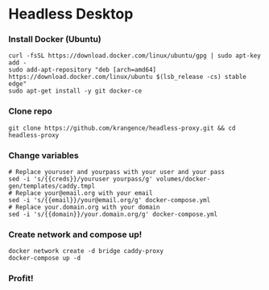 # Headless Desktop

### Install Docker (Ubuntu)
```
curl -fsSL https://download.docker.com/linux/ubuntu/gpg | sudo apt-key add -
sudo add-apt-repository "deb [arch=amd64] https://download.docker.com/linux/ubuntu $(lsb_release -cs) stable edge"
sudo apt-get install -y git docker-ce
```

### Clone repo
```
git clone https://github.com/krangence/headless-proxy.git && cd headless-proxy
```

### Change variables
```
# Replace youruser and yourpass with your user and your pass
sed -i 's/{{creds}}/youruser yourpass/g' volumes/docker-gen/templates/caddy.tmpl
# Replace your@email.org with your email
sed -i 's/{{email}}/your@email.org/g' docker-compose.yml
# Replace your.domain.org with your domain
sed -i 's/{{domain}}/your.domain.org/g' docker-compose.yml
```

### Create network and compose up!
```
docker network create -d bridge caddy-proxy
docker-compose up -d
```

### Profit!
